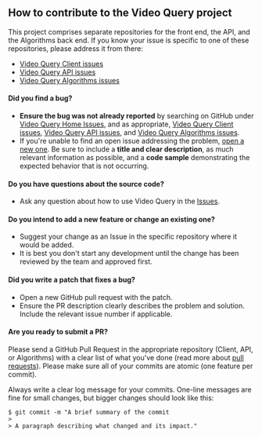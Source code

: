 ## How to contribute to the Video Query project

This project comprises separate repositories for the front end, the API, and the Algorithms back end.
If you know your issue is specific to one of these repositories, please address it from there:

- [Video Query Client issues](https://github.com/PARC-projects/video-query-client-web/issues)
- [Video Query API issues](https://github.com/PARC-projects/video-query-api/issues)
- [Video Query Algorithms issues](https://github.com/PARC-projects/video-query-algorithms/issues)

#### **Did you find a bug?**

* **Ensure the bug was not already reported** by searching on GitHub under
[Video Query Home Issues](https://github.com/PARC-projects/video-query-home/issues), and as appropriate, 
[Video Query Client issues](https://github.com/PARC-projects/video-query-client-web/issues), 
[Video Query API issues](https://github.com/PARC-projects/video-query-api/issues), and
[Video Query Algorithms issues](https://github.com/PARC-projects/video-query-algorithms/issues).
* If you're unable to find an open issue addressing the problem,
[open a new one](https://github.com/PARC-projects/video-query-home/issues).
Be sure to include a **title and clear description**, as much relevant information as possible, and a **code sample**
demonstrating the expected behavior that is not occurring.

#### **Do you have questions about the source code?**

* Ask any question about how to use Video Query in the [Issues](https://github.com/PARC-projects/video-query-home/issues).

#### **Do you intend to add a new feature or change an existing one?**

* Suggest your change as an Issue in the specific repository where it would be added. 
* It is best you don't start any development until the change has been reviewed by the team and approved first.

#### **Did you write a patch that fixes a bug?**

* Open a new GitHub pull request with the patch.
* Ensure the PR description clearly describes the problem and solution. Include the relevant issue number if applicable.

#### **Are you ready to submit a PR?**

Please send a GitHub Pull Request in the appropriate repository (Client, API, or Algorithms) with a clear list of
what you've done (read more about [pull requests](https://help.github.com/articles/about-pull-requests/)).
Please make sure all of your commits are atomic (one feature per commit).

Always write a clear log message for your commits. One-line messages are fine for small changes, but bigger changes
should look like this:

    $ git commit -m "A brief summary of the commit
    >
    > A paragraph describing what changed and its impact."


